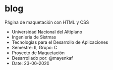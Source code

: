 # blog
Página de maquetación con HTML y CSS
- Universidad Nacional del Altiplano
- Ingenieria de Sistmas
- Tecnologias para el Desarrollo de Aplicaciones
- Semestre: II, Grupo: C
- Proyecto de Maquetación
- Desarrollado por: @mayenkaf
- Date: 23-06-2020
